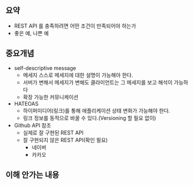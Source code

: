 ## 요약

* REST API 를 충족하려면 어떤 조건이 만족되어야 하는가
* 좋은 예, 나쁜 예

## 중요개념

* self-descriptive message
  * 메세지 스스로 메세지에 대한 설명이 가능해야 한다.
  * 서버가 변해서 메세지가 변해도 클라이언트는 그 메세지를 보고 해석이 가능하다
  * 확장 가능한 커뮤니케이션
* HATEOAS
  * 하이퍼미디어(링크)를 통해 애플리케이션 상태 변화가 가능해야 한다.
  * 링크 정보를 동적으로 바꿀 수 있다.(Versioning 할 필요 없이)
* Github API 참조
  * 실제로 잘 구현된 REST API
  * 잘 구현되지 않은 REST API(확인 필요)
    * 네이버
    * 카카오

## 이해 안가는 내용



